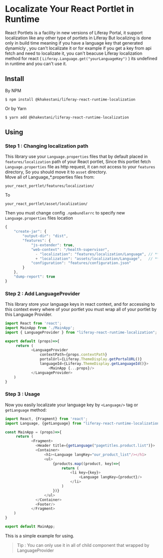 # Localizate Your React Portlet in Runtime

React Portlets is a facility in new versions of Liferay Portal, it support localization like any other type of portlets in Liferay
But localizing is done only in build time meaning if you have a language key that generated dynamicly , you can't localizate it
or for example if you get a key from api fetch and need to localizate it, you can't beacuse Liferay localization method for react ( `Liferay.Language.get("yourLanguageKey")` ) its undefined in runtime
and you can't use it.

<h2>Install</h2>
By NPM

```shell
$ npm install @khakestani/liferay-react-runtime-localization
```

Or by Yarn
```shell
$ yarn add @khakestani/liferay-react-runtime-localization
```

<h2>Using</h2>

### Step 1 : Changing localization path 
This library use your `Language.properties` files that by default placed in `features/localization` path of your React portlet, Since this portlet fetch `Language.properties` file as http request, it can not access to your `features` directory, So you should move it to `asset` directory.</br>
Move all of Language_*.properties files from:
```shell
your_react_portlet/features/localization/
```
To 
```shell
your_react_portlet/asset/localization/
```
Then you must change config `.npmbundlerrc` to specify new `Language.properties` files location

```javascript
{
	"create-jar": {
		"output-dir": "dist",
		"features": {
			"js-extender": true,
			"web-context": "/health-supervisor",
		      - "localization": "features/localization/Language", // **** must change to ⮟ ****
		      + "localization": "assets/localization/Language",   // ****   this line   ****
			"configuration": "features/configuration.json"
		}
	},
	"dump-report": true
}
```

### Step 2 : Add LanguageProvider
This library store your language keys in react context, and for accessing to this context every where of your portlet you must wrap all of your portlet by this Language Provider.
```javascript
import React from 'react';
import MainApp from './MainApp';
import { LanguageProvider } from "liferay-react-runtime-localization";

export default (props)=>{
     return (
            <LanguageProvider
                contextPath={props.contextPath}
                portalUrl={Liferay.ThemeDisplay.getPortalURL()}
                languageId={Liferay.ThemeDisplay.getLanguageId()}>
                    <MainApp {...props}/>
            </LanguageProvider>
    )
}
```

### Step 3 : Usage

Now you easily localizate your language key by `<Language/>` tag or `getLanguage` method:

```javascript
import React, {Fragment} from 'react';
import Language, {getLanguage} from "liferay-react-runtime-localization";

const MainApp = (props)=>{
     return (
            <Fragment>
              <Header title={getLanguage("pagetitles.product.list")}>
              <Container>
                  <h1><Language langKey="our_product_list"/></h1>
                  <ul>
                      {products.map((product, key)=>{
                          return ( 
                              <li key={key}>
                                  <Language langKey={product}/>
                              </li>
                          ) 
                      })}
                  </ul>
              </Container>
              <Footer/>
            </Fragment>
    )
}

export default MainApp;
```
This is a simple example for using.
> Tip : You can only use it in all of child component that wrapped by LanguageProvider